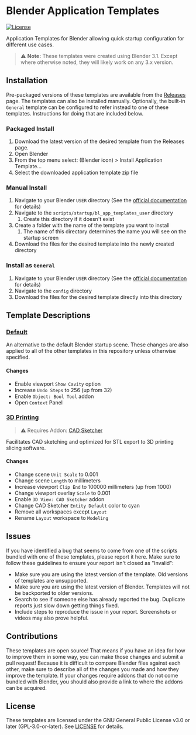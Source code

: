 # Blender Application Templates
[![License](https://img.shields.io/github/license/Drakmyth/blender-app-templates)](https://github.com/Drakmyth/blender-app-templates/blob/master/LICENSE.md)

Application Templates for Blender allowing quick startup configuration for different use cases.

> :warning: **Note:** These templates were created using Blender 3.1. Except where otherwise noted, they will likely work on any 3.x version.

## Installation

Pre-packaged versions of these templates are available from the [Releases](https://github.com/Drakmyth/blender-app-templates/releases) page. The templates can also be installed manually. Optionally, the built-in `General` template can be configured to refer instead to one of these templates. Instructions for doing that are included below.

### Packaged Install

1. Download the latest version of the desired template from the Releases page.
1. Open Blender
1. From the top menu select: (Blender icon) > Install Application Template...
1. Select the downloaded application template zip file

### Manual Install

1. Navigate to your Blender `USER` directory (See the [official documentation](https://docs.blender.org/manual/en/latest/advanced/blender_directory_layout.html#blender-directory-layout) for details)
1. Navigate to the `scripts/startup/bl_app_templates_user` directory
    1. Create this directory if it doesn't exist
1. Create a folder with the name of the template you want to install
    1. The name of this directory determines the name you will see on the startup screen
1. Download the files for the desired template into the newly created directory

### Install as `General`

1. Navigate to your Blender `USER` directory (See the [official documentation](https://docs.blender.org/manual/en/latest/advanced/blender_directory_layout.html#blender-directory-layout) for details)
1. Navigate to the `config` directory
1. Download the files for the desired template directly into this directory

## Template Descriptions
### [Default](./Default/)

An alternative to the default Blender startup scene. These changes are also applied to all of the other templates in this repository unless otherwise specified.

#### Changes
- Enable viewport `Show Cavity` option
- Increase `Undo Steps` to 256 (up from 32)
- Enable `Object: Bool Tool` addon
- Open `Context` Panel

### [3D Printing](./3D%20Printing/)

> :warning: Requires Addon: [CAD Sketcher](https://github.com/hlorus/CAD_Sketcher)

Facilitates CAD sketching and optimized for STL export to 3D printing slicing software.

#### Changes
- Change scene `Unit Scale` to 0.001
- Change scene `Length` to millimeters
- Increase viewport `Clip End` to 100000 millimeters (up from 1000)
- Change viewport overlay `Scale` to 0.001
- Enable `3D View: CAD Sketcher` addon
- Change CAD Sketcher `Entity Default` color to cyan
- Remove all workspaces except `Layout`
- Rename `Layout` workspace to `Modeling`

## Issues

If you have identified a bug that seems to come from one of the scripts bundled with one of these templates, please report it here. Make sure to follow these guidelines to ensure your report isn't closed as "Invalid":

* Make sure you are using the latest version of the template. Old versions of templates are unsupported.
* Make sure you are using the latest version of Blender. Templates will not be backported to older versions.
* Search to see if someone else has already reported the bug. Duplicate reports just slow down getting things fixed.
* Include steps to reproduce the issue in your report. Screenshots or videos may also prove helpful.

## Contributions

These templates are open source! That means if you have an idea for how to improve them in some way, you can make those changes and submit a pull request! Because it is difficult to compare Blender files against each other, make sure to describe all of the changes you made and how they improve the template. If your changes require addons that do not come bundled with Blender, you should also provide a link to where the addons can be acquired.

## License

These templates are licensed under the GNU General Public License v3.0 or later (GPL-3.0-or-later). See [LICENSE](./LICENSE.md) for details.
